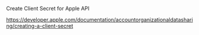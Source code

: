 Create Client Secret for Apple API

https://developer.apple.com/documentation/accountorganizationaldatasharing/creating-a-client-secret
